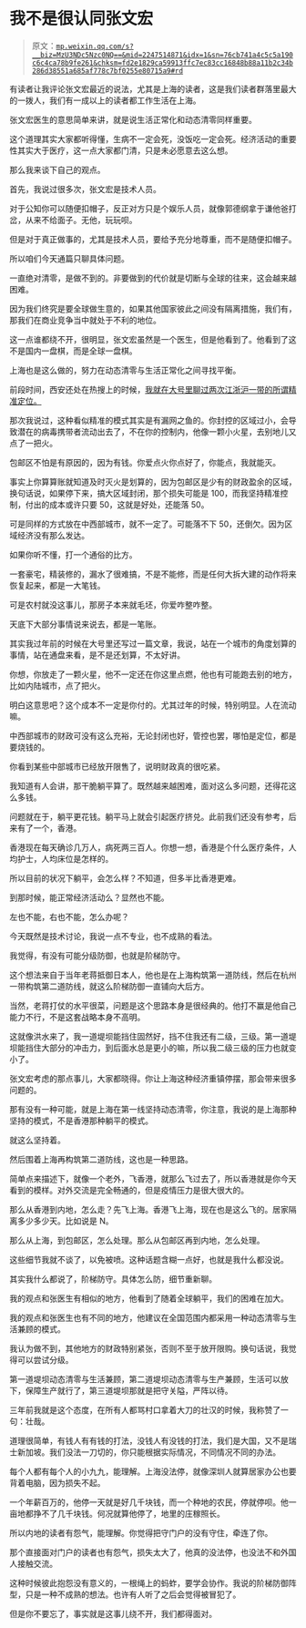 # 我不是很认同张文宏

> 原文：[`mp.weixin.qq.com/s?__biz=MzU3NDc5Nzc0NQ==&mid=2247514871&idx=1&sn=76cb741a4c5c5a190c6c4ca78b9fe261&chksm=fd2e1829ca59913ffc7ec83cc16848b88a11b2c34b286d38551a685af778c7bf0255e80715a9#rd`](http://mp.weixin.qq.com/s?__biz=MzU3NDc5Nzc0NQ==&mid=2247514871&idx=1&sn=76cb741a4c5c5a190c6c4ca78b9fe261&chksm=fd2e1829ca59913ffc7ec83cc16848b88a11b2c34b286d38551a685af778c7bf0255e80715a9#rd)

有读者让我评论张文宏最近的说法，尤其是上海的读者，这是我们读者群落里最大的一拨人，我们有一成以上的读者都工作生活在上海。 

张文宏医生的意思简单来讲，就是说生活正常化和动态清零同样重要。 

这个道理其实大家都听得懂，生病不一定会死，没饭吃一定会死。经济活动的重要性其实大于医疗，这一点大家都门清，只是未必愿意去这么想。

那么我来谈下自己的观点。 

首先，我说过很多次，张文宏是技术人员。

对于公知你可以随便扣帽子，反正对方只是个娱乐人员，就像郭德纲拿于谦他爸打岔，从来不给面子。无他，玩玩呗。

但是对于真正做事的，尤其是技术人员，要给予充分地尊重，而不是随便扣帽子。

所以咱们今天通篇只聊具体问题。 

一直绝对清零，是做不到的。非要做到的代价就是切断与全球的往来，这会越来越困难。 

因为我们终究是要全球做生意的，如果其他国家彼此之间没有隔离措施，我们有，那我们在商业竞争当中就处于不利的地位。 

这一点谁都绕不开，很明显，张文宏虽然是一个医生，但是他看到了。他看到了这不是国内一盘棋，而是全球一盘棋。 

上海也是这么做的，努力在动态清零与生活正常化之间寻找平衡。 

前段时间，西安还处在热搜上的时候，[我就在大号里聊过两次江浙沪一带的所谓精准定位。](https://mp.weixin.qq.com/s?__biz=MzU0MjYwNDU2Mw==&mid=2247503566&idx=1&sn=1745bfef9f263e8fcb744b4d6fb5738b&chksm=fb1aa2b2cc6d2ba48e70bc301b564cb7c077d21a6ada7a0eac7f0fcf9dca7592753091aa5e7b&token=938469754&lang=zh_CN&scene=21#wechat_redirect) 

那次我说过，这种看似精准的模式其实是有漏网之鱼的。你封控的区域过小，会导致潜在的病毒携带者流动出去了，不在你的控制内，他像一颗小火星，去别地儿又点了一把火。 

包邮区不怕是有原因的，因为有钱。你爱点火你点好了，你能点，我就能灭。

事实上你算算账就知道及时灭火是划算的，因为包邮区是少有的财政盈余的区域，换句话说，如果停下来，搞大区域封闭，那个损失可能是 100，而我坚持精准控制，付出的成本或许只要 50，这就是好处，还能落 50。 

可是同样的方式放在中西部城市，就不一定了。可能落不下 50，还倒欠。因为区域经济没有那么发达。

如果你听不懂，打一个通俗的比方。

一套豪宅，精装修的，漏水了很难搞，不是不能修，而是任何大拆大建的动作将来恢复起来，都是一大笔钱。

可是农村就没这事儿，那房子本来就毛坯，你爱咋整咋整。

天底下大部分事情说来说去，都是一笔账。 

其实我过年前的时候在大号里还写过一篇文章，我说，站在一个城市的角度划算的事情，站在通盘来看，是不是还划算，不太好讲。

你想，你放走了一颗火星，他不一定还在你这里点燃，他也有可能跑去别的地方，比如内陆城市，点了把火。 

明白这意思吧？这个成本不一定是你付的。尤其过年的时候，特别明显。人在流动嘛。 

中西部城市的财政可没有这么充裕，无论封闭也好，管控也罢，哪怕是定位，都是要烧钱的。 

你看到某些中部城市已经放开限售了，说明财政真的很吃紧。 

我知道有人会讲，那干脆躺平算了。既然越来越困难，面对这么多问题，还得花这么多钱。

问题就在于，躺平更花钱。躺平马上就会引起医疗挤兑。此前我们还没有参考，后来有了一个，香港。

香港现在每天确诊几万人，病死两三百人。你想一想，香港是个什么医疗条件，人均护士，人均床位是怎样的。

所以目前的状况下躺平，会怎么样？不知道，但多半比香港更难。

到那时候，能正常经济活动么？显然也不能。

左也不能，右也不能，怎么办呢？

今天既然是技术讨论，我说一点不专业，也不成熟的看法。

我觉得，有没有可能分级防御，也就是阶梯防守。

这个想法来自于当年老蒋抵御日本人，他也是在上海构筑第一道防线，然后在杭州一带构筑第二道防线，就这么阶梯防御一直铺向大后方。

当然，老蒋打仗的水平很菜，问题是这个思路本身是很经典的。他打不赢是他自己能力不行，不是这套战略本身不高明。

这就像洪水来了，我一道堤坝能挡住固然好，挡不住我还有二级，三级。第一道堤坝能挡住大部分的冲击力，到后面水总是更小的嘛，所以我二级三级的压力也就变小了。

张文宏考虑的那点事儿，大家都晓得。你让上海这种经济重镇停摆，那会带来很多问题的。

那有没有一种可能，就是上海在第一线坚持动态清零，你注意，我说的是上海那种坚持的模式，不是香港那种躺平的模式。

就这么坚持着。

然后围着上海再构筑第二道防线，这也是一种思路。

简单点来描述下，就像一个老外，飞香港，就那么飞过去了，所以香港就是你今天看到的模样。对外交流是完全畅通的，但是疫情压力是很大很大的。

那么从香港到内地，怎么走？先飞上海。香港飞上海，现在也是这么飞的。居家隔离多少多少天。比如说是 N。

那么从上海，到包邮区，怎么处理。那么从包邮区再到内地，怎么处理。

这些细节我就不谈了，以免被喷。这种话题含糊一点好，也就是我什么都没说。

其实我什么都说了，阶梯防守。具体怎么防，细节重新聊。

我的观点和张医生有相似的地方，他看到了随着全球躺平，我们的困难在加大。 

我的观点和张医生也有不同的地方，他建议在全国范围内都采用一种动态清零与生活兼顾的模式。 

我认为做不到，其他地方的财政特别紧张，否则不至于放开限购。换句话说，我觉得可以尝试分级。

第一道堤坝动态清零与生活兼顾，第二道堤坝动态清零与生产兼顾，生活可以放下，保障生产就行了，第三道堤坝那就是把守关隘，严阵以待。

三年前我就是这个态度，在所有人都骂村口拿着大刀的壮汉的时候，我称赞了一句：壮哉。

道理很简单，有钱人有有钱的打法，没钱人有没钱的打法，我们是大国，又不是瑞士新加坡。我们没法一刀切的，你只能根据实际情况，不同情况不同的办法。 

每个人都有每个人的小九九，能理解。上海没法停，就像深圳人就算居家办公也要背着电脑，因为损失不起。 

一个年薪百万的，他停一天就是好几千块钱，而一个种地的农民，停就停呗。他一亩地都挣不了几千块钱。何况就算他停了，地里的庄稼照长。 

所以内地的读者有怨气，能理解。你觉得把守门户的没有守住，牵连了你。 

那个直接面对门户的读者也有怨气，损失太大了，他真的没法停，也没法不和外国人接触交流。 

这种时候彼此抱怨没有意义的，一根绳上的蚂蚱，要学会协作。我说的阶梯防御阵型，只是一种不成熟的想法。也许有人听了之后会觉得被冒犯了。 

但是你不要忘了，事实就是这事儿绕不开，我们都得面对。